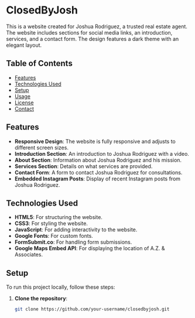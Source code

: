 # ClosedByJosh

This is a website created for Joshua Rodriguez, a trusted real estate agent. The website includes sections for social media links, an introduction, services, and a contact form. The design features a dark theme with an elegant layout.

## Table of Contents
- [Features](#features)
- [Technologies Used](#technologies-used)
- [Setup](#setup)
- [Usage](#usage)
- [License](#license)
- [Contact](#contact)

## Features
- **Responsive Design**: The website is fully responsive and adjusts to different screen sizes.
- **Introduction Section**: An introduction to Joshua Rodriguez with a video.
- **About Section**: Information about Joshua Rodriguez and his mission.
- **Services Section**: Details on what services are provided.
- **Contact Form**: A form to contact Joshua Rodriguez for consultations.
- **Embedded Instagram Posts**: Display of recent Instagram posts from Joshua Rodriguez.

## Technologies Used
- **HTML5**: For structuring the website.
- **CSS3**: For styling the website.
- **JavaScript**: For adding interactivity to the website.
- **Google Fonts**: For custom fonts.
- **FormSubmit.co**: For handling form submissions.
- **Google Maps Embed API**: For displaying the location of A.Z. & Associates.

## Setup
To run this project locally, follow these steps:

1. **Clone the repository**:
   ```sh
   git clone https://github.com/your-username/closedbyjosh.git
